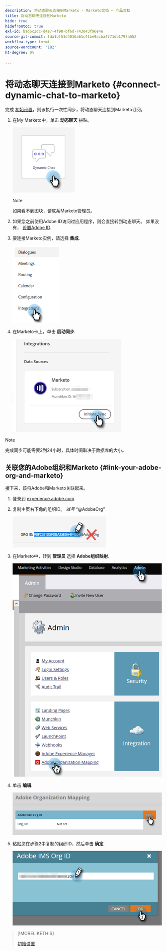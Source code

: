 ```yaml
---
description: 将动态聊天连接到Marketo - Marketo文档 — 产品文档
title: 将动态聊天连接到Marketo
hide: true
hidefromtoc: true
exl-id: bad6c2dc-d4e7-4f98-bf6d-743043f96e4e
source-git-commit: fda1bf51d4016a61c41be9acba4771db1797a552
workflow-type: tm+mt
source-wordcount: '182'
ht-degree: 0%

---
```


# 将动态聊天连接到Marketo {#connect-dynamic-chat-to-marketo}

完成 [初始设置](/help/marketo/product-docs/demand-generation/dynamic-chat/initial-setup.md)，则该执行一次性同步，将动态聊天连接到Marketo订阅。

1. 在My Marketo中，单击 **动态聊天** 拼贴。

   ![](assets/connect-dynamic-chat-to-marketo-1.png)

   >[!NOTE]
   >
   >如果看不到图块，请联系Marketo管理员。

1. 如果您之前使用Adobe ID访问过应用程序，则会直接转到动态聊天。 如果没有， [设置Adobe ID](https://helpx.adobe.com/manage-account/using/create-update-adobe-id.html).

1. 要连接Marketo实例，请选择 **集成**.

   ![](assets/connect-dynamic-chat-to-marketo-2.png)

1. 在Marketo卡上，单击 **启动同步**.

   ![](assets/connect-dynamic-chat-to-marketo-3.png)

>[!NOTE]
>
>完成同步可能需要2到24小时，具体时间取决于数据库的大小。

## 关联您的Adobe组织和Marketo {#link-your-adobe-org-and-marketo}

接下来，该将Adobe和Marketo关联起来。

1. 登录到 [experience.adobe.com](https://experience.adobe.com).

1. 复制主页右下角的组织ID。 _减号_ “@AdobeOrg”

   ![](assets/connect-dynamic-chat-to-marketo-4.png)

1. 在Marketo中，转到 **管理员** 选择 **Adobe组织映射**.

   ![](assets/connect-dynamic-chat-to-marketo-5.png)

1. 单击 **编辑**.

   ![](assets/connect-dynamic-chat-to-marketo-6.png)

1. 粘贴您在步骤2中复制的组织ID，然后单击 **确定**.

   ![](assets/connect-dynamic-chat-to-marketo-7.png)

>[!MORELIKETHIS]
>
>[初始设置](/help/marketo/product-docs/demand-generation/dynamic-chat/initial-setup.md)
